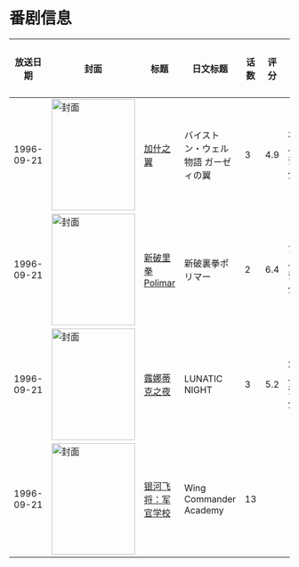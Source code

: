 # 番剧信息

|放送日期|封面|标题|日文标题|话数|评分|评分人数|
|---|---|---|---|---|---|---|
|1996-09-21|<img src="//lain.bgm.tv/pic/cover/c/e3/0b/41871_3edtd.jpg" alt="封面" style="width:150px;height:200px;object-fit:cover;">|[加什之翼](https://bangumi.tv/subject/41871)|バイストン・ウェル物語 ガーゼィの翼|3|4.9|38人评分|
|1996-09-21|<img src="//lain.bgm.tv/pic/cover/c/fb/af/75624_15MpH.jpg" alt="封面" style="width:150px;height:200px;object-fit:cover;">|[新破里拳Polimar](https://bangumi.tv/subject/75624)|新破裏拳ポリマー|2|6.4|71人评分|
|1996-09-21|<img src="/img/no_icon_subject.png" alt="封面" style="width:150px;height:200px;object-fit:cover;">|[露娜蒂克之夜](https://bangumi.tv/subject/90243)|LUNATIC NIGHT|3|5.2|20人评分|
|1996-09-21|<img src="//lain.bgm.tv/pic/cover/c/c6/27/403808_P3Jpk.jpg" alt="封面" style="width:150px;height:200px;object-fit:cover;">|[银河飞将：军官学校](https://bangumi.tv/subject/403808)|Wing Commander Academy|13|||
